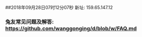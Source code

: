 ##2018年09月28日07时12分07秒 新址: 159.65.147.12
### 兔友常见问题及解答: https://github.com/wanggonging/d/blob/w/FAQ.md
